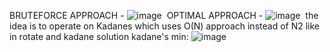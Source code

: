 BRUTEFORCE APPROACH -
![image](https://user-images.githubusercontent.com/73538974/248502551-cc5d6ddc-c676-463b-a355-98d6654cc2d9.png)
​
OPTIMAL APPROACH -
![image](https://user-images.githubusercontent.com/73538974/248502601-900d7001-f054-47da-a9dc-4ef6d1f938fe.png)
​
the idea is to operate on Kadanes which uses O(N) approach instead of N2 like in rotate and kadane solution
kadane's min:
![image](https://user-images.githubusercontent.com/73538974/248503740-19f5ef6a-24d3-44dc-b77b-43d31ae5322f.png)
​